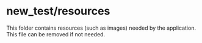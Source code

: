 # new_test/resources

This folder contains resources (such as images) needed by the application. This file can
be removed if not needed.
